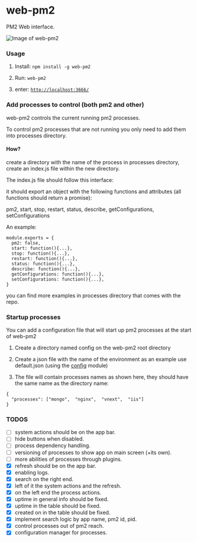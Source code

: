 web-pm2
=======
PM2 Web interface.


![Image of web-pm2](http://image.prntscr.com/image/7e4503813c5e4d8fb119daf8cf56c76b.png)

### Usage
1) Install: ```npm install -g web-pm2```

2) Run: ```web-pm2```

3) enter: [```http://localhost:3666/```](http://localhost:3666/)

### Add processes to control (both pm2 and other)

web-pm2 controls the current running pm2 processes.

To control pm2 processes that are not running you only need to add them into processes directory.

#### How?

create a directory with the name of the process in processes directory,
create an index.js file within the new directory.

The index.js file should follow this interface:

it should export an object with the following functions and attributes (all functions should return a promise):

pm2, start, stop, restart, status, describe, getConfigurations, setConfigurations

An example:
```
module.exports = {
  pm2: false,
  start: function(){...},
  stop: function(){...},
  restart: function(){...},
  status: function(){...},
  describe: function(){...},
  getConfigurations: function(){...},
  setConfigurations: function(){...},
}
```

you can find more examples in processes directory that comes with the repo.

### Startup processes
You can add a configuration file that will start up pm2 processes at the start
of web-pm2

1) Create a directory named config on the web-pm2 root directory

2) Create a json file with the name of the environment as an example use default.json
(using the [config](https://www.npmjs.com/package/config) module)

3) The file will contain processes names as shown here, they should have the same name as the directory name:
```
{
  "processes": ["mongo",  "nginx",  "vnext",  "iis"]
}
```

### TODOS
- [ ] system actions should be on the app bar.
- [ ] hide buttons when disabled.
- [ ] process dependency handling.
- [ ] versioning of processes to show app on main screen (+its own).
- [ ] more abilities of processes through plugins.
- [x] refresh should be on the app bar.
- [x] enabling logs.
- [x] search on the right end.
- [x] left of it the system actions and the refresh.
- [x] on the left end the process actions.
- [x] uptime in general info should be fixed.
- [x] uptime in the table should be fixed.
- [x] created on in the table should be fixed.
- [x] implement search logic by app name, pm2 id, pid.
- [x] control processes out of pm2 reach.
- [x] configuration manager for processes.
